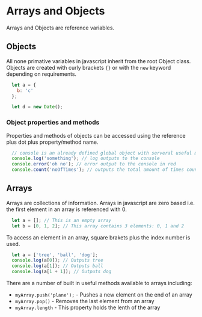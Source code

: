 # Arrays and Objects
Arrays and Objects are reference variables.

## Objects
All none primative variables in javascript inherit from the root Object class. \
Objects are created with curly brackets `{}` or with the `new` keyword depending on requirements.

```js
  let a = {
    b: 'c'
  };

  let d = new Date();
```

### Object properties and methods
Properties and methods of objects can be accessed using the reference plus dot plus property/method name.

```js
  // console is an already defined global object with serveral useful methods
  console.log('something'); // log outputs to the console
  console.error('oh no'); // error output to the console in red
  console.count('noOfTimes'); // outputs the total amount of times count as been invoked
```

## Arrays
Arrays are collections of information. Arrays in javascript are zero based i.e. the first element in an array is referenced with 0.

```js
  let a = []; // This is an empty array
  let b = [0, 1, 2]; // This array contains 3 elements: 0, 1 and 2
```

To access an element in an array, square brakets plus the index number is used.
```js
  let a = ['tree', 'ball', 'dog'];
  console.log(a[0]); // Outputs tree
  console.log(a[1]); // Outputs ball
  console.log(a[1 + 1]); // Outputs dog
```

There are a number of built in useful methods available to arrays including:
  - `myArray.push('plane');` - Pushes a new element on the end of an array
  - `myArray.pop()` - Removes the last element from an array
  - `myArray.length` - This property holds the lenth of the array